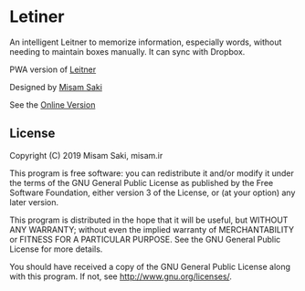 # Letiner

An intelligent Leitner to memorize information, especially words, without needing to maintain boxes manually. It can sync with Dropbox.

PWA version of [Leitner](https://cafebazaar.ir/app/ir.misam.leitner)

Designed by [Misam Saki](http://misam.ir)

See the [Online Version](https://leitner.misam.ir/)

## License

Copyright (C) 2019  Misam Saki, misam.ir

This program is free software: you can redistribute it and/or modify
it under the terms of the GNU General Public License as published by
the Free Software Foundation, either version 3 of the License, or
(at your option) any later version.

This program is distributed in the hope that it will be useful,
but WITHOUT ANY WARRANTY; without even the implied warranty of
MERCHANTABILITY or FITNESS FOR A PARTICULAR PURPOSE.  See the
GNU General Public License for more details.

You should have received a copy of the GNU General Public License
along with this program.  If not, see <http://www.gnu.org/licenses/>.
